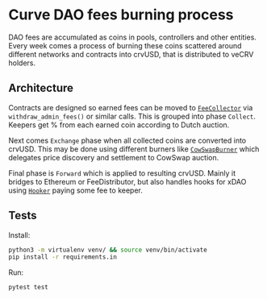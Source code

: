 # Curve DAO fees burning process
DAO fees are accumulated as coins in pools, controllers and other entities.
Every week comes a process of burning these coins scattered around different networks and contracts into crvUSD,
that is distributed to veCRV holders.

## Architecture
Contracts are designed so earned fees can be moved to [`FeeCollector`](contracts/FeeCollector.vy)
via `withdraw_admin_fees()` or similar calls.
This is grouped into phase `Collect`.
Keepers get % from each earned coin according to Dutch auction.

Next comes `Exchange` phase when all collected coins are converted into crvUSD.
This may be done using different burners like [`CowSwapBurner`](contracts/burners/CowSwapBurner.vy)
which delegates price discovery and settlement to CowSwap auction.

Final phase is `Forward` which is applied to resulting crvUSD.
Mainly it bridges to Ethereum or FeeDistributor,
but also handles hooks for xDAO using [`Hooker`](contracts/hooks/Hooker.vy) paying some fee to keeper.

## Tests
Install:
```bash
python3 -m virtualenv venv/ && source venv/bin/activate
pip install -r requirements.in
```

Run:
```bash
pytest test
```

